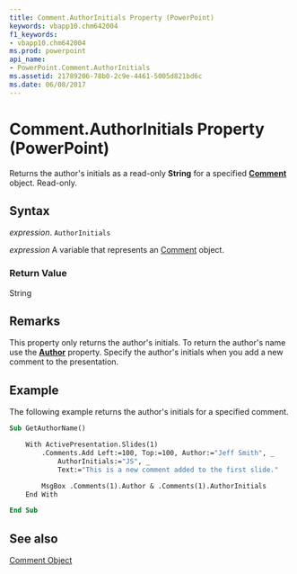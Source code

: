 ```yaml
---
title: Comment.AuthorInitials Property (PowerPoint)
keywords: vbapp10.chm642004
f1_keywords:
- vbapp10.chm642004
ms.prod: powerpoint
api_name:
- PowerPoint.Comment.AuthorInitials
ms.assetid: 21789206-78b0-2c9e-4461-5005d821bd6c
ms.date: 06/08/2017
---
```



# Comment.AuthorInitials Property (PowerPoint)

Returns the author's initials as a read-only  **String** for a specified **[Comment](PowerPoint.Comment.md)** object. Read-only.


## Syntax

 _expression_. `AuthorInitials`

 _expression_ A variable that represents an [Comment](./PowerPoint.Comment.md) object.


### Return Value

String


## Remarks

This property only returns the author's initials. To return the author's name use the  **[Author](PowerPoint.Comment.Author.md)** property. Specify the author's initials when you add a new comment to the presentation.


## Example

The following example returns the author's initials for a specified comment.


```vb
Sub GetAuthorName()

    With ActivePresentation.Slides(1)
        .Comments.Add Left:=100, Top:=100, Author:="Jeff Smith", _
            AuthorInitials:="JS", _
            Text:="This is a new comment added to the first slide."

        MsgBox .Comments(1).Author & .Comments(1).AuthorInitials
    End With

End Sub
```


## See also


[Comment Object](PowerPoint.Comment.md)

